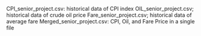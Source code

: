 CPI_senior_project.csv: historical data of CPI index
OIL_senior_project.csv; historical data of crude oil price
Fare_senior_project.csv; historical data of average fare
Merged_senior_project.csv: CPI, Oil, and Fare Price in a single file 

